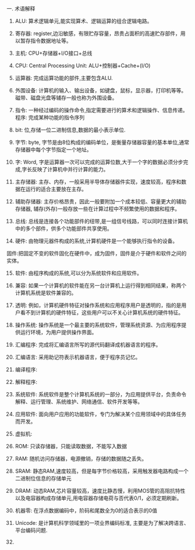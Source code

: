 一. 术语解释

1. ALU: 算术逻辑单元,能实现算术、逻辑运算的组合逻辑电路。

2. 寄存器: register,边沿敏感，有限贮存容量，昂贵占面积的高速贮存部件，用以暂存指令数据地址等。

3. 主机: CPU+存储器+I/O接口+总线

4. CPU: Central Processing Unit: ALU+控制器+Cache+(I/O)

5. 运算器: 完成运算功能的部件,主要包含ALU.

6. 外围设备: 计算机的输入、输出设备，如键盘，鼠标，显示器，打印机等等。磁带、磁盘光盘等辅存一般也称为外围设备。

7. 指令: 一种经过编码的操作命令,指定需要进行的算术和逻辑操作、信息传递。  程序: 完成某种功能的指令序列

8. bit: 位,存储一位二进制信息,数据的最小表示单位.

9. 字节: byte, 字节是由8位构成的编码单位，是衡量存储器容量的基本单位,通常存储器中每个字节指定一个地址。

10. 字: Word, 字是运算器一次可以完成的运算位数,大于一个字的数据必须分步完成,字长反映了计算机中并行计算的能力。

11. 主存储器: 主存、内存，一般采用半导体存储器件实现，速度较高，程序和数据在运行的适合主要放在主存。

12. 辅助存储器: 主存价格昂贵，因此一般要附加一个成本较低、容量更大的辅助存储器, 辅存(外存)一般存放一些在计算过程中不频繁使用的数据和程序。

13. 总线: 总线是连接各个功能部件的纽带,是一组信号线路，可以同时连接计算机中的多个部件，供多个功能部件共享使用。

14. 硬件: 由物理元器件构成的系统,计算机硬件是一个能够执行指令的设备。

固件:把固定不变的软件固化在硬件中，成为固件，固件是介于硬件和软件之间的实体。

15. 软件: 由程序构成的系统,可以分为系统软件和应用软件。

16. 兼容: 如果一个计算机的软件能在另一台计算机上运行得到相同结果，称两个计算机系统是软件兼容的。

17. 透明: 例如，计算机硬件特征对操作系统和应用程序用户是透明的，指的是用户看不到计算机的硬件特征，这些用户可以不关心计算机系统的硬件特征。

18. 操作系统: 操作系统是一个最主要的系统软件，管理系统资源、为应用程序提供运行环境，为用户提供操作界面。

19. 汇编程序: 完成将汇编语言所写的源代码翻译成机器语言的程序。

20. 汇编语言: 采用助记符表示机器语言，便于程序员记忆。

21. 编译程序:

22. 解释程序:

23. 系统软件: 系统软件是整个计算机系统的一部分，为应用提供平台，负责命令解释、运行管理、系统维护、网络通信、软件开发等等。

24. 应用软件: 面向用户应用的功能软件，专门为解决某个应用领域中的具体任务而开发。

25. 虚拟机: 

26. ROM: 只读存储器，只能读取数据，不能写入数据

27. RAM: 随机访问存储器，电源撤销，存储的数据随之丢失。

28. SRAM: 静态RAM,速度较高，但是每字节价格较高，采用触发器电路构成一个二进制位信息的存储单元

29. DRAM: 动态RAM,芯片容量较高，速度比静态慢，利用MOS管的高阻抗特性以及电容器构成存储单元,用电容器存储电荷与否代表0/1，必须定期刷新。

30. 机器零: 在浮点数据编码中，阶码和尾数全为0的适合表示的0值

31. Unicode: 是计算机科学领域里的一项业界编码标准, 主要是为了解决跨语言、平台编码问题.

32. 
